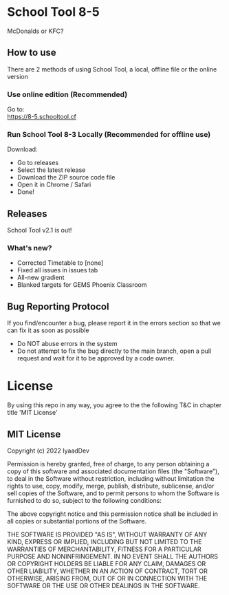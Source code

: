 # School Tool 8-5
McDonalds or KFC?

 ## How to use
 There are 2 methods of using School Tool, a local, offline file or the online version
 
 ### Use online edition (Recommended)
 
 Go to: <br> 
 https://8-5.schooltool.cf
 
 ### Run School Tool 8-3 Locally (Recommended for offline use)
 
 Download:
 - Go to releases
 - Select the latest release
 - Download the ZIP source code file
 - Open it in Chrome / Safari
 - Done!
 
 ## Releases
 School Tool v2.1 is out!
 
 ### What's new?
- Corrected Timetable to [none]
- Fixed all issues in issues tab
- All-new gradient
- Blanked targets for GEMS Phoenix Classroom

## Bug Reporting Protocol
If you find/encounter a bug, please report it in the errors section so that we can fix it as soon as possible

- Do NOT abuse errors in the system
- Do not attempt to fix the bug directly to the main branch, open a pull request and wait for it to be approved by a code owner.

# License
By using this repo in any way, you agree to the the following T&C in chapter title 'MIT License'

## MIT License

Copyright (c) 2022 IyaadDev

Permission is hereby granted, free of charge, to any person obtaining a copy
of this software and associated documentation files (the "Software"), to deal
in the Software without restriction, including without limitation the rights
to use, copy, modify, merge, publish, distribute, sublicense, and/or sell
copies of the Software, and to permit persons to whom the Software is
furnished to do so, subject to the following conditions:

The above copyright notice and this permission notice shall be included in all
copies or substantial portions of the Software.

THE SOFTWARE IS PROVIDED "AS IS", WITHOUT WARRANTY OF ANY KIND, EXPRESS OR
IMPLIED, INCLUDING BUT NOT LIMITED TO THE WARRANTIES OF MERCHANTABILITY,
FITNESS FOR A PARTICULAR PURPOSE AND NONINFRINGEMENT. IN NO EVENT SHALL THE
AUTHORS OR COPYRIGHT HOLDERS BE LIABLE FOR ANY CLAIM, DAMAGES OR OTHER
LIABILITY, WHETHER IN AN ACTION OF CONTRACT, TORT OR OTHERWISE, ARISING FROM,
OUT OF OR IN CONNECTION WITH THE SOFTWARE OR THE USE OR OTHER DEALINGS IN THE
SOFTWARE.

